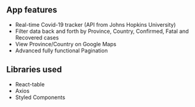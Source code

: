 ## App features

- Real-time Covid-19 tracker (API from Johns Hopkins University)
- Filter data back and forth by Province, Country, Confirmed, Fatal and Recovered cases
- View Province/Country on Google Maps
- Advanced fully functional Pagination

## Libraries used

- React-table
- Axios
- Styled Components
